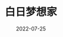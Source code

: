 ---
layout: movie-review
title: 白日梦想家
description: >
  有点儿意思。
category: 电影
img: assets/img/movie/2022/白日梦想家.webp
star: 5
date: 2022-07-25
---